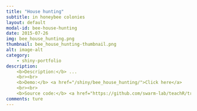 ```yaml
---
title: "House hunting"
subtitle: in honeybee colonies
layout: default
modal-id: bee-house-hunting
date: 2015-07-26
img: bee_house_hunting.png
thumbnail: bee_house_hunting-thumbnail.png
alt: image-alt
category:
    - shiny-portfolio
description:
    <b>Description:</b> ...
    <br><br>
    <b>Demo:</b> <a href="/shiny/bee_house_hunting/">Click here</a>
    <br><br>
    <b>Source code:</b> <a href="https://github.com/swarm-lab/teachR/tree/master/inst/apps/bee_house_hunting">Click here</a>
comments: ture
---
```


